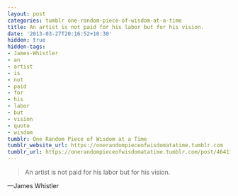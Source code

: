 ```yaml
---
layout: post
categories: tumblr one-random-piece-of-wisdom-at-a-time
title: An artist is not paid for his labor but for his vision.
date: '2013-03-27T20:16:52+10:30'
hidden: true
hidden-tags:
- James-Whistler
- an
- artist
- is
- not
- paid
- for
- his
- labor
- but
- vision
- quote
- wisdom
tumblr: One Random Piece of Wisdom at a Time
tumblr_website_url: https://onerandompieceofwisdomatatime.tumblr.com
tumblr_url: https://onerandompieceofwisdomatatime.tumblr.com/post/46411387095/an-artist-is-not-paid-for-his-labor-but-for-his
---
```

> An artist is not paid for his labor but for his vision.

—James Whistler
